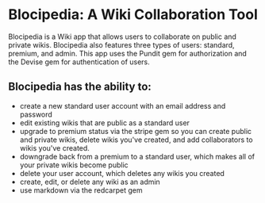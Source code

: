 # Blocipedia: A Wiki Collaboration Tool

Blocipedia is a Wiki app that allows users to collaborate on public and private wikis. Blocipedia also features three types of users: standard, premium, and admin. This app uses the Pundit gem for authorization and the Devise gem for authentication of users.

## Blocipedia has the ability to:

* create a new standard user account with an email address and password
* edit existing wikis that are public as a standard user
* upgrade to premium status via the stripe gem so you can create public and private wikis, delete wikis you've created, and add collaborators to wikis you've created.
* downgrade back from a premium to a standard user, which makes all of your private wikis become public
* delete your user account, which deletes any wikis you created
 * create, edit, or delete any wiki as an admin
 * use markdown via the redcarpet gem
